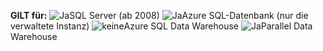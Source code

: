 <Token>**GILT für:** ![Ja](media/yes.png)SQL Server (ab 2008) ![Ja](media/yes.png)Azure SQL-Datenbank (nur die verwaltete Instanz) ![keine](media/no.png)Azure SQL Data Warehouse ![ Ja](media/yes.png)Parallel Data Warehouse </Token>